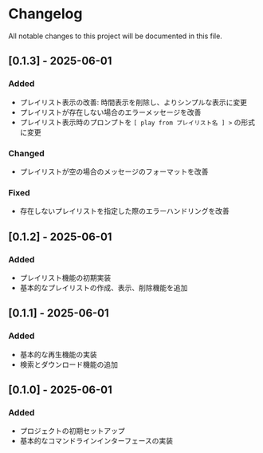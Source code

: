 # Changelog

All notable changes to this project will be documented in this file.

## [0.1.3] - 2025-06-01

### Added
- プレイリスト表示の改善: 時間表示を削除し、よりシンプルな表示に変更
- プレイリストが存在しない場合のエラーメッセージを改善
- プレイリスト表示時のプロンプトを `[ play from プレイリスト名 ] >` の形式に変更

### Changed
- プレイリストが空の場合のメッセージのフォーマットを改善

### Fixed
- 存在しないプレイリストを指定した際のエラーハンドリングを改善

## [0.1.2] - 2025-06-01

### Added
- プレイリスト機能の初期実装
- 基本的なプレイリストの作成、表示、削除機能を追加

## [0.1.1] - 2025-06-01

### Added
- 基本的な再生機能の実装
- 検索とダウンロード機能の追加

## [0.1.0] - 2025-06-01

### Added
- プロジェクトの初期セットアップ
- 基本的なコマンドラインインターフェースの実装
